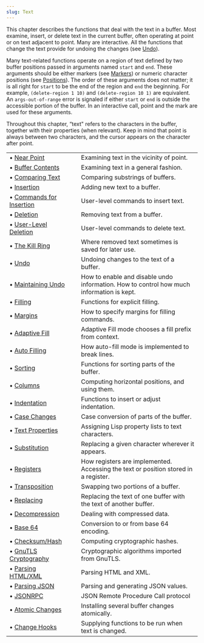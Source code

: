 ```yaml
---
slug: Text
---
```


This chapter describes the functions that deal with the text in a buffer. Most examine, insert, or delete text in the current buffer, often operating at point or on text adjacent to point. Many are interactive. All the functions that change the text provide for undoing the changes (see [Undo](/docs/elisp/Undo)).

Many text-related functions operate on a region of text defined by two buffer positions passed in arguments named `start` and `end`. These arguments should be either markers (see [Markers](/docs/elisp/Markers)) or numeric character positions (see [Positions](/docs/elisp/Positions)). The order of these arguments does not matter; it is all right for `start` to be the end of the region and `end` the beginning. For example, `(delete-region 1 10)` and `(delete-region 10 1)` are equivalent. An `args-out-of-range` error is signaled if either `start` or `end` is outside the accessible portion of the buffer. In an interactive call, point and the mark are used for these arguments.

Throughout this chapter, “text" refers to the characters in the buffer, together with their properties (when relevant). Keep in mind that point is always between two characters, and the cursor appears on the character after point.

|                                                                |    |                                                                                          |
| :------------------------------------------------------------- | -- | :--------------------------------------------------------------------------------------- |
| • [Near Point](/docs/elisp/Near-Point)                         |    | Examining text in the vicinity of point.                                                 |
| • [Buffer Contents](/docs/elisp/Buffer-Contents)               |    | Examining text in a general fashion.                                                     |
| • [Comparing Text](/docs/elisp/Comparing-Text)                 |    | Comparing substrings of buffers.                                                         |
| • [Insertion](/docs/elisp/Insertion)                           |    | Adding new text to a buffer.                                                             |
| • [Commands for Insertion](/docs/elisp/Commands-for-Insertion) |    | User-level commands to insert text.                                                      |
| • [Deletion](/docs/elisp/Deletion)                             |    | Removing text from a buffer.                                                             |
| • [User-Level Deletion](/docs/elisp/User_002dLevel-Deletion)   |    | User-level commands to delete text.                                                      |
| • [The Kill Ring](/docs/elisp/The-Kill-Ring)                   |    | Where removed text sometimes is saved for later use.                                     |
| • [Undo](/docs/elisp/Undo)                                     |    | Undoing changes to the text of a buffer.                                                 |
| • [Maintaining Undo](/docs/elisp/Maintaining-Undo)             |    | How to enable and disable undo information. How to control how much information is kept. |
| • [Filling](/docs/elisp/Filling)                               |    | Functions for explicit filling.                                                          |
| • [Margins](/docs/elisp/Margins)                               |    | How to specify margins for filling commands.                                             |
| • [Adaptive Fill](/docs/elisp/Adaptive-Fill)                   |    | Adaptive Fill mode chooses a fill prefix from context.                                   |
| • [Auto Filling](/docs/elisp/Auto-Filling)                     |    | How auto-fill mode is implemented to break lines.                                        |
| • [Sorting](/docs/elisp/Sorting)                               |    | Functions for sorting parts of the buffer.                                               |
| • [Columns](/docs/elisp/Columns)                               |    | Computing horizontal positions, and using them.                                          |
| • [Indentation](/docs/elisp/Indentation)                       |    | Functions to insert or adjust indentation.                                               |
| • [Case Changes](/docs/elisp/Case-Changes)                     |    | Case conversion of parts of the buffer.                                                  |
| • [Text Properties](/docs/elisp/Text-Properties)               |    | Assigning Lisp property lists to text characters.                                        |
| • [Substitution](/docs/elisp/Substitution)                     |    | Replacing a given character wherever it appears.                                         |
| • [Registers](/docs/elisp/Registers)                           |    | How registers are implemented. Accessing the text or position stored in a register.      |
| • [Transposition](/docs/elisp/Transposition)                   |    | Swapping two portions of a buffer.                                                       |
| • [Replacing](/docs/elisp/Replacing)                           |    | Replacing the text of one buffer with the text of another buffer.                        |
| • [Decompression](/docs/elisp/Decompression)                   |    | Dealing with compressed data.                                                            |
| • [Base 64](/docs/elisp/Base-64)                               |    | Conversion to or from base 64 encoding.                                                  |
| • [Checksum/Hash](/docs/elisp/Checksum_002fHash)               |    | Computing cryptographic hashes.                                                          |
| • [GnuTLS Cryptography](/docs/elisp/GnuTLS-Cryptography)       |    | Cryptographic algorithms imported from GnuTLS.                                           |
| • [Parsing HTML/XML](/docs/elisp/Parsing-HTML_002fXML)         |    | Parsing HTML and XML.                                                                    |
| • [Parsing JSON](/docs/elisp/Parsing-JSON)                     |    | Parsing and generating JSON values.                                                      |
| • [JSONRPC](/docs/elisp/JSONRPC)                               |    | JSON Remote Procedure Call protocol                                                      |
| • [Atomic Changes](/docs/elisp/Atomic-Changes)                 |    | Installing several buffer changes atomically.                                            |
| • [Change Hooks](/docs/elisp/Change-Hooks)                     |    | Supplying functions to be run when text is changed.                                      |
